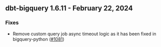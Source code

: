 ## dbt-bigquery 1.6.11 - February 22, 2024

### Fixes

- Remove custom query job async timeout logic as it has been fixed in bigquery-python ([#1081](https://github.com/dbt-labs/dbt-bigquery/issues/1081))

